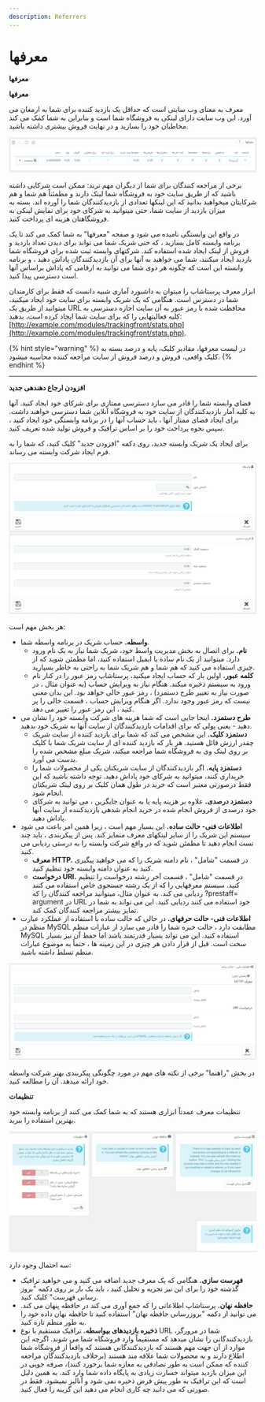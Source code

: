 ```yaml
---
description: Referrers
---
```


# معرفها

**معرفها**

**معرفها**

معرف به معنای وب سایتی است که حداقل یک بازدید کننده برای شما به ارمغان می آورد. این وب سایت دارای لینکی به فروشگاه شما است و بنابراین به شما کمک می کند مخاطبان خود را بسازید و در نهایت فروش بیشتری داشته باشید.

![](<../../../../.gitbook/assets/0 (63).png>)

برخی از مراجعه کنندگان برای شما از دیگران مهم ترند: ممکن است شرکایی داشته باشید که از طریق سایت خود به فروشگاه شما لینک دارند و مطمئناً هم شما و هم شرکایتان میخواهید بدانید که این لینکها تعدادی از بازدیدکنندگان شما را آورده اند. بسته به میزان بازدید از سایت شما، حتی میتوانید به شرکای خود برای نمایش لینکی به فروشگاهتان هزینه ای پرداخت کنید.

در واقع این وابستگی نامیده می شود و صفحه "معرفها" به شما کمک می کند تا یک برنامه وابسته کامل بسازید ، که حتی شریک شما می تواند برای دیدن تعداد بازدید و فروش از لینک ایجاد شده استفاده کند. شرکتهای وابسته ثبت شده برای فروشگاه شما بازدید ایجاد میکنند، شما می خواهید به آنها برای آن بازدیدکنندگان پاداش دهید ، و برنامه وابسته این است که چگونه هر دوی شما می توانید به ارقامی که پاداش براساس آنها است دسترسی پیدا کنید.

ابزار معرف پرستاشاپ را میتوان به داشبورد آماری شبیه دانست که فقط برای کارمندان شما در دسترس است. هنگامی که یک شریک وابسته برای سایت خود ایجاد میکنید، میتوانید از طریق یک URL محافظت شده با رمز عبور به آن سایت اجازه دسترسی به کلیه فعالیتهایی را که برای سایت شما ایجاد کرده است، بدهید: [http://example.com/modules/trackingfront/stats.php](http://example.com/modules/trackingfront/stats.php).

{% hint style="warning" %}
در لیست معرفها، مقادیر کلیک، پایه و درصد بسته به کلیک واقعی، فروش و درصد فروش از سایت مراجعه کننده محاسبه میشود.
{% endhint %}

****

**افزودن ارجاع دهندهی جدید**

فضای وابسته شما را قادر می سازد دسترسی ممتازی برای شرکای خود ایجاد کنید. آنها به کلیه آمار بازدیدکنندگان از سایت خود به فروشگاه آنلاین شما دسترسی خواهند داشت. برای ایجاد فضای ممتاز آنها ، باید حساب آنها را در برنامه وابستگی خود ایجاد کنید ، سپس نحوه پرداخت خود را بر اساس ترافیک و فروش تولید شده تعریف کنید.

برای ایجاد یک شریک وابسته جدید، روی دکمه "افزودن جدید" کلیک کنید، که شما را به فرم ایجاد شرکت وابسته می رساند.

![](<../../../../.gitbook/assets/1 (47).png>)

&#x20;هر بخش مهم است:

* **واسطه.** حساب شریک در برنامه واسطه شما.
  * **نام.** برای اتصال به بخش مدیریت واسط خود، شریک شما نیاز به یک نام ورود دارد. میتوانید از یک نام ساده یا ایمیل استفاده کنید، اما مطمئن شوید که از چیزی استفاده می کنید که هم شما و هم شریک شما به راحتی به خاطر بسپارید.
  * **کلمه عبور.** اولین بار که حساب ایجاد میکنید، پرستاشاپ رمز عبور را در کنار نام ورود به سیستم ذخیره میکند. هنگام نیاز به ویرایش حساب (به عنوان مثال ، در صورت نیاز به تغییر طرح دستمزد) ، رمز عبور خالی خواهد بود. این بدان معنی نیست که رمز عبور وجود ندارد. اگر هنگام ویرایش حساب ، قسمت خالی را پر کنید ، این رمز عبور را تغییر می دهد.
* **طرح دستمزد.** اینجا جایی است که شما هزینه های شرکت وابسته خود را نشان می دهید - یعنی پولی که برای اقدامات بازدیدکنندگان از سایت آنها به شریک خود بدهید.
  * **دستمزد کلیک.** این مشخص می کند که شما برای بازدید کننده از سایت شریک چقدر ارزش قائل هستید. هر بار که بازدید کننده ای از سایت شریک شما با کلیک بر روی لینک وی به فروشگاه شما مراجعه میکند، شریک مبلغ مشخص شده را بدست می آورد.
  * **دستمزد پایه.** اگر بازدیدکنندگان از سایت شریکتان یکی از محصولات شما را خریداری کنند، میتوانید به شرکای خود پاداش دهید. توجه داشته باشید که این فقط درصورتی معتبر است که خرید در طول همان کلیک بر روی لینک شریکتان انجام شود.
  * **دستمزد درصدی.** علاوه بر هزینه پایه یا به عنوان جایگزین ، می توانید به شرکای خود درصدی از فروش انجام شده در خرید انجام شدهی بازدیدکننده از سایت آنها پاداش دهید.
* **اطلاعات فنی- حالت ساده.** این بسیار مهم است ، زیرا همین امر باعث می شود سیستم این شریک را از سایر لینکهای معرف متمایز کند. پس از پیکربندی ، باید چند تست انجام دهید تا مطمئن شوید که در واقع شرکت وابسته را به درستی ردیابی می کنید.
  * **معرف HTTP.** در قسمت "شامل" ، نام دامنه شریک را که می خواهید پیگیری کنید به عنوان دامنه وابسته خود تنظیم کنید.
  * **درخواست URI.** در قسمت "شامل" ، قسمت آخر رشته درخواست را تنظیم کنید. سیستم معرفهایی را که از یک رشته جستجوی خاص استفاده می کنند ردیابی می کند. به عنوان مثال، میتوانید مراجعه کنندگان را که ?prestaff= argument در URL خود استفاده می کنند ردیابی کنید. این می تواند به شما در تمایز بیشتر مراجعه کنندگان کمک کند.
* **اطلاعات فنی- حالت حرفهای.** در حالی که حالت ساده با استفاده از عملکرد عبارت منظم در MySQL مطابقت دارد ، حالت خبره شما را قادر می سازد از عبارات منظم MySQL استفاده کنید. این می تواند بسیار قدرتمند باشد اما حفظ آن نیز بسیار سخت است. قبل از قرار دادن هر چیزی در این زمینه ها ، حتماً به موضوع عبارات منظم تسلط داشته باشید.

![](<../../../../.gitbook/assets/2 (28).png>)

در بخش "راهنما" برخی از نکته های مهم در مورد چگونگی پیکربندی بهتر شرکت واسطه خود ارائه میدهد. آن را مطالعه کنید.

**تنظیمات**

تنظیمات معرف عمدتاً ابزاری هستند که به شما کمک می کنند از برنامه وابسته خود بهترین استفاده را ببرید.

![](<../../../../.gitbook/assets/3 (14).png>)

سه احتمال وجود دارد:

* **فهرست سازی.** هنگامی که یک معرف جدید اضافه می کنید و می خواهید ترافیک گذشته خود را برای این نیز تجزیه و تحلیل کنید ، باید یک بار بر روی دکمه "بروز رسانی فهرست" کلیک کنید.
* **حافظه نهان.** پرستاشاپ اطلاعاتی را که جمع آوری می کند در حافظه پنهان می کند. می توانید از دکمه "بروزرسانی حافظه نهان" استفاده کنید تا حافظه نهان داده خود را به طور منظم تازه کنید.
* **ذخیره بازدیدهای بیواسطه.** ترافیک مستقیم با نوع URL شما در مرورگر، بازدیدکنندگانی را نشان میدهد که مستقیماً وارد فروشگاه شما می شوند. اگرچه این موارد از آن جهت مهم هستند که بازدیدکنندگانی هستند که واقعاً از فروشگاه شما اطلاع دارند و به محصولات شما علاقه مند هستند (برخلاف بازدیدکنندگان مراجعه کننده که ممکن است به طور تصادفی به مغازه شما برخورد کنند)، صرفه جویی در این میزان بازدید میتواند خسارت زیادی به پایگاه داده شما وارد کند. به همین دلیل است که این ترافیک به طور پیش فرض ذخیره نمی شود و آنالیز نمیشود. فقط در صورتی که می دانید چه کاری انجام می دهید این گزینه را فعال کنید.

